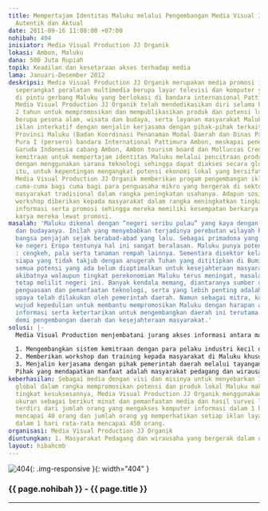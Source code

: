 ```yaml
---
title: Mempertajam Identitas Maluku melalui Pengembangan Media Visual Interaktif,
  Autentik dan Aktual
date: 2011-09-16 11:08:00 +07:00
nohibah: 404
inisiator: Media Visual Production JJ Organik
lokasi: Ambon, Maluku
dana: 500 Juta Rupiah
topik: Keadilan dan kesetaraan akses terhadap media
lama: Januari-Desember 2012
deskripsi: Media Visual Production JJ Organik merupakan media promosi interaktif dalam
  seperangkat peralatan multimedia berupa layar televisi dan komputer yang berinteraksi
  di pintu gerbang Maluku yang berlokasi di bandara internasional Pattimura Ambon.
  Media Visual Production JJ Organik telah mendedikasikan diri selama kurun waktu
  2 tahun untuk mempromosikan dan mempublikasikan produk dan potensi lokal Maluku
  berupa pesona alam, wisata dan budaya, serta layanan masyarakat Maluku dalam bentuk
  iklan interkatif dengan menjalin kerjasama dengan pihak-pihak terkait seperti Pemerintah
  Provinsi Maluku (Badan Koordinasi Penanaman Modal Daerah dan Dinas Pariwisata) PT.Angkasa
  Pura I (persero) bandara International Pattimura Ambon, meskapai penerbangan PT.
  Garuda Indonesia cabang Ambon, Ambon tourism board dan Molluccas Credit Union. Adanya
  kemitraan untuk mempertajam identitas Maluku melalui pencitraan produk-produk lokal
  dengan menggunakan sarana teknologi sehingga dapat diakses secara global. Selain
  itu, untuk kepentingan mengangkat potensi ekonomi lokal yang bersifat tradisional,
  Media Visual Production JJ Organik memberikan progam pengembangan iklan interaktif
  cuma-cuma bagi cuma bagi para penguasaha mikro yang bergerak di sektor riil serta
  masyarakat tradisional dalam rangka peningkatan usahanya. Adapun sosialisasi dan
  workshop diberikan kepada masyarakat dalam rangka meningkatkan tingkat melek teknologi
  informasi serta promosi sehingga mereka memiliki kesempatan berkarya sekaligus memasarkan
  karya mereka lewat promosi.
masalah: 'Maluku dikenal dengan “negeri seribu pulau” yang kaya dengan sumber alam
  dan budayanya. Inilah yang menyebabkan terjadinya perebutan wilayah kekuasaan diantara
  bangsa penjajah sejak berabad-abad yang lalu. Sebagai primadona yang terkenal sampai
  ke negeri Eropa tentunya hal ini sangat beralasan. Maluku punya potensi alam seperti
  : cengkeh, pala serta tanaman rempah lainnya. Sementara disektor kelautan dan perikanan,
  siapa yang tidak takjub dengan anugerah Tuhan yang dititipkan di Bumi Maluku?.  Ironisnya,
  semua potensi yang ada belum dioptimalkan untuk kesejahteraan masyarakat lokal,
  akibatnya walaupun tingkat perekonomian Maluku terus meningat, masalah kemiskinan
  tetap melilit negeri ini. Banyak kendala memang, diantaranya sumber daya manusia,
  penguasaan dan pemanfaatan teknologi, serta yang lebih penting adalah promosi daerah.  Berbagai
  upaya telah dilakukan oleh pemerintah daerah. Namun sebagai mitra, kami hadir sebagai
  wujud kepedulian untuk membantu mempromosikan Maluku dengan harapan ada penyebaran
  informasi serta ketertarikan untuk mengembangkan daerah ini terutama dalam berinvestasi
  demi pengembangan daerah dan kesejahteraan masyarakat.'
solusi: |-
  Media Visual Production menjembatani jurang akses informasi antara masyarakat kepulauan Maluku dan para investor domestik maupun mancanegara. Adapun beberapa langkah strategis yang sedang digalakan:

  1. Mengembangkan sistem kemitraan dengan para pelaku industri kecil dengan memberikan kemudahan serta rangsangan aktif bagi mereka untuk menayangkan iklan produk mereka secara cuma-cuma dalam menjawab kebutuhan promosi melalui perangkat Media Visual Production di Bandara Pattimura Ambon.
  2. Memberikan workshop dan training kepada masyarakat di Maluku khususnya di daerah kepulauan akan pentingnya mempromosikan produk dan layanan mereka.
  3. Menjalin kerjasama dengan pihak pemerintah daerah melalui tayangan interaktif yang dikemas dalam sebuah visualisasi tentang peristiwa sosial, ekonomi, politik serta promosi produk budaya dan pariwisata di Maluku sehingga mampu menarik perhatian dan mempengaruhi pemerintah terhadap sektor-sektor potensial yang ada di Maluku untuk dikembangkan.
  Pihak yang mendapatkan manfaat adalah masyarakat pedagang dan wirausaha yang bergerak dalam usaha mikro (rumput laut, pengrajin rotan, tembikar, tenun, souvenir) terutama yang berada di daerah kepulauan seperti di Kabupaten Maluku Tenggara Barat, kepulauan Aru, Seram dan lainnya, para investor domestik maupun mancanegara dalam mengakses informasi produk dan potensi yang menjadi bagian dari pengguna jasa bandar udara pattimura Ambon, dan pemerintah daerah Provinsi Maluku karena telah membantu menyajikan data dan informasi tentang potensi daerah Maluku sehingga salah satu strategi promosi daerah telah dilaksanakan.
keberhasilan: Sebagai media dengan visi dan misinya untuk menyebarkan informasi secara
  global dalam rangka mempromosikan potensi dan produk lokal Maluku maka dalam mengukur
  tingkat kesuksesannya, Media Visual Production JJ Organik menggunakan beberapa indikator
  ukuran sebagai berikut minat dan pemanfaatan media dan hasil survei lapangan, yang
  terdiri dari jumlah orang yang mengakses komputer informasi dalam 1 hari rata-rata
  mencapai 40 orang dan jumlah orang yg memperhatikan setiap iklan layanan TV (2 Buah)
  dalam 1 hari rata-rata mencapai 450 orang.
organisasi: Media Visual Production JJ Organik
diuntungkan: 1. Masyarakat Pedagang dan wirausaha yang bergerak dalam usaha mikro (rumput laut, pengrajin rotan, tembikar, tenun, souvenir) terutama yang berada di daerah kepulauan seperti di Kabupaten Maluku Tenggara Barat, kepulauan Aru, Seram dan lainnya. Media Visual Production JJ Organik membantu memasarkan produk mereka sehingga mampu mengangkat perekonomian mereka kearah lebih baik.  2. Para investor domestik maupun mancanegara dalam mengakses informasi produk dan potensi yang menjadi bagian dari Pengguna jasa bandar udara pattimura Ambon.  3. Pemerintah Daerah Provinsi Maluku karena telah membantu menyajikan data dan informasi tentang potensi daerah Maluku, sehingga salah satu strategi promosi daerah telah dilaksanakan.
layout: hibahcmb
---
```


![404](/static/img/hibahcmb/404.png){: .img-responsive }{: width="404" }

### {{ page.nohibah }} - {{ page.title }}

---

